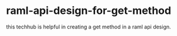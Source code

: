 # raml-api-design-for-get-method
this techhub is helpful in creating a get method in a raml api design.
